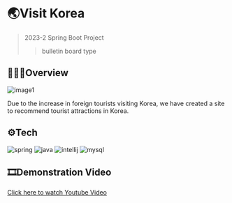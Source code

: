 #  🌏Visit Korea
> 2023-2 Spring Boot Project
>> bulletin board type


##  👩🏻‍💻Overview
![image1](https://github.com/chokyungjin0504/member/blob/main/image1.png)

Due to the increase in foreign tourists visiting Korea, we have created a site to recommend tourist attractions in Korea.


##  ⚙️Tech
![spring](https://img.shields.io/badge/Spring-6DB33F?style=for-the-badge&logo=spring&logoColor=white)
![java](https://img.shields.io/badge/Java-ED8B00?style=for-the-badge&logo=openjdk&logoColor=white)
![intellij](https://img.shields.io/badge/IntelliJ_IDEA-000000.svg?style=for-the-badge&logo=intellij-idea&logoColor=white)
![mysql](https://img.shields.io/badge/MySQL-00000F?style=for-the-badge&logo=mysql&logoColor=white)



##  🎞️Demonstration Video
[Click here to watch Youtube Video](https://youtu.be/84WbuymXzg4)
